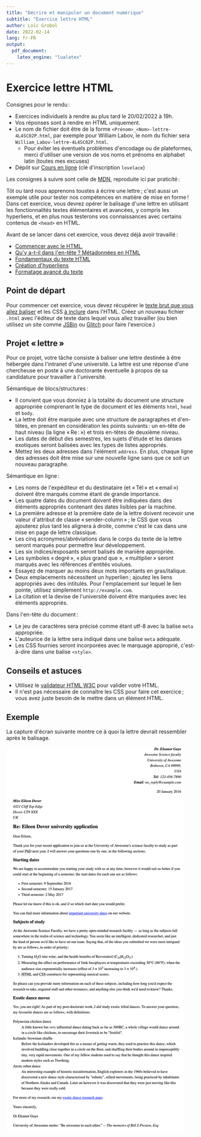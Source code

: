 ```yaml
---
title: "Décrire et manipuler un document numérique"
subtitle: "Exercice lettre HTML"
author: Loïc Grobol
date: 2022-02-14
lang: fr-FR
output:
  pdf_document:
    latex_engine: "lualatex"
---
```


<!-- LTeX: language=fr -->

Exercice lettre HTML
====================

Consignes pour le rendu :

- Exercices individuels à rendre au plus tard le 20/02/2022 à 19h.
- Vos réponses sont à rendre en HTML uniquement.
- Le nom de fichier doit être de la forme `<Prénom>_<Nom>-lettre-4L4SC02P.html`, par exemple
  pour William Labov, le nom du fichier sera `William_Labov-lettre-4L4SC02P.html`.
  - Pour éviter les éventuels problèmes d'encodage ou de plateformes, merci d'utiliser une version
  de vos noms et prénoms en alphabet latin (toutes mes excuses)
- Dépôt sur [Cours en ligne](https://coursenligne.parisnanterre.fr/course/view.php?id=8022) (clé
  d'inscription `lovelace`)

Les consignes à suivre sont celle de
[MDN](https://developer.mozilla.org/fr/docs/Learn/HTML/Introduction_to_HTML/Marking_up_a_letter),
reproduite ici par praticité :

Tôt ou tard nous apprenons toustes à écrire une lettre ; c'est aussi un exemple utile pour tester
nos compétences en matière de mise en forme ! Dans cet exercice, vous devrez opérer le balisage
d'une lettre en utilisant les fonctionnalités textes élémentaires et avancées, y compris les
hyperliens, et en plus nous testerons vos connaissances avec certains contenus de `<head>` en HTML.

Avant de se lancer dans cet exercice, vous devez déjà avoir travaillé :

- [Commencer avec le
  HTML](https://developer.mozilla.org/fr/docs/Learn/HTML/Introduction_to_HTML/Getting_started),
- [Qu'y a-t-il dans l'en-tête ? Métadonnées en
  HTML](https://developer.mozilla.org/fr/docs/Learn/HTML/Introduction_to_HTML/The_head_metadata_in_HTML)
- [Fondamentaux du texte
  HTML](https://developer.mozilla.org/fr/docs/Learn/HTML/Introduction_to_HTML/HTML_text_fundamentals)
- [Création
  d'hyperliens](https://developer.mozilla.org/fr/docs/Learn/HTML/Introduction_to_HTML/Creating_hyperlinks)
- [Formatage avancé du
  texte](https://developer.mozilla.org/fr/docs/Learn/HTML/Introduction_to_HTML/Advanced_text_formatting)

## Point de départ

Pour commencer cet exercice, vous devez récupérer le [texte brut que vous allez
baliser](assets-exercice/letter-text.txt) et les CSS [à inclure](assets-exercice/css.txt)
dans l'HTML. Créez un nouveau fichier `.html` avec l'éditeur de texte dans lequel vous allez
travailler (ou bien utilisez un site comme [JSBin](http://jsbin.com/) ou
[Glitch](https://glitch.com) pour faire l'exercice.)

## Projet « lettre »

Pour ce projet, votre tâche consiste à baliser une lettre destinée à être hébergée dans l'intranet
d'une université. La lettre est une réponse d'une chercheuse en poste à une doctorante éventuelle à
propos de sa candidature pour travailler à l'université.

Sémantique de blocs/structures :

- Il convient que vous donniez à la totalité du document une structure appropriée comprenant le type
  de document et les éléments `html`, `head` et `body`.
- La lettre doit être marquée avec une structure de paragraphes et d'en-têtes, en prenant en
  considération les points suivants : un en-tête de haut niveau (la ligne « Re : ») et trois
  en-têtes de deuxième niveau.
- Les dates de début des semestres, les sujets d'étude et les danses exotiques seront balisées avec
  les types de listes appropriés.
- Mettez les deux adresses dans l'élément `address`. En plus, chaque ligne des adresses doit être
  mise sur une nouvelle ligne sans que ce soit un nouveau paragraphe.

Sémantique en ligne :

- Les noms de l'expéditeur et du destinataire (et « Tél » et « email ») doivent être marqués comme
  étant de grande importance.
- Les quatre dates du document doivent être indiquées dans des éléments appropriés contenant des
  dates lisibles par la machine.
- La première adresse et la première date de la lettre doivent recevoir une valeur d'attribut de
  classe « sender-column » ; le CSS que vous ajouterez plus tard les alignera à droite, comme c'est
  le cas dans une mise en page de lettre classique.
- Les cinq acronymes/abréviations dans le corps du texte de la lettre seront marqués pour permettre
  leur développement.
- Les six indices/exposants seront balisés de manière appropriée.
- Les symboles « degré », « plus grand que », « multiplier » seront marqués avec les références
  d'entités voulues.
- Essayez de marquer au moins deux mots importants en gras/italique.
- Deux emplacements nécessitent un hyperlien ; ajoutez les liens appropriés avec des intitulés. Pour
  l'emplacement sur lequel le lien pointe, utilisez simplement `http://example.com`.
- La citation et la devise de l'université doivent être marquées avec les éléments appropriés.

Dans l'en-tête du document :

- Le jeu de caractères sera précisé comme étant utf-8 avec la balise `meta` appropriée.
- L'auteurice de la lettre sera indiqué dans une balise `meta` adéquate.
- Les CSS fournies seront incorporées avec le marquage approprié, c'est-à-dire dans une balise
  `<style>`.

## Conseils et astuces

- Utilisez le [validateur HTML W3C](https://validator.w3.org/) pour valider votre HTML.
- Il n'est pas nécessaire de connaître les CSS pour faire cet exercice ; vous avez juste besoin de
  le mettre dans un élément HTML.

## Exemple

La capture d'écran suivante montre ce à quoi la lettre devrait ressembler après le balisage.

![Présentation de la lettre](assets-exercice/fr-lettre.png)

